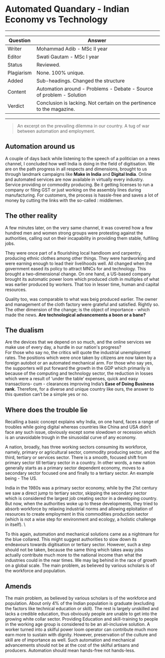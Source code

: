 
#  Automated Quandary - Indian Economy vs Technology 
 
---
Question | Answer |
--- | --- |
Writer | Mohammad Adib - MSc II year
Editor | Swati Gautam - MSc I year
Status | Reviewed.
Plagiarism |	None.  100% unique.
Added | Sub-headings. Changed the structure
Content |	Automation around - Problems - Debate - Source of problem - Solution
Verdict | Conclusion is lacking. Not certain on the pertinence to the magazine. 
---


 >An  excerpt  on  the  prevailing  dilemma  in  our  country.  A  tug  of  war  between  automation  and employment.
 
 ## Automation around us
 A couple of days back while listening to the speech of a politician on a news channel,  I concluded how well India is doing in the field of digitisation. We are on the path progress in all respects and dimensions, brought to us through landmark campaigns like **Make in India** and  **Digital  India**. Online and automated services are now available in virtually every industry. Service providing or commodity producing. Be it getting licenses to run a company or filing GST or just working on the assembly lines during manufacturing. For customers, the process is hassle-free and saves a lot of money by cutting the links with the so-called : middlemen.
 
 ## The other reality
  A few minutes later, on the very same channel, it was covered how a few hundred men and women strong groups were protesting against the authorities, calling out on their incapability in providing them stable, fulfiling jobs. 
 
 They were once part of a flourishing local handloom and carpentry, producing ethnic clothes among other things.  They were hardworking and were earning enough to lead their livelihoods well. All changed when the government eased its policy to attract MNCs for and technology.  This brought a two-dimensional change.  On one hand,  a  US-based company brought its automatic power loom which produced cloth in multiples of what was earlier produced by workers. That too in lesser time, human and capital resources. 
 
 Quality too, was comparable to what was beig produced earlier. The owner and management of the cloth factory were grateful and satisfied. Rightly so. The other dimension of the change; is the object of importance - which made the news. **Are technological advancements a boon or a bane?** 
 
 
 ## The dualism
 Are the devices that we depend on so much, and the online services we make use of every day, a hurdle in our nation's progress?  
 For those who say no, the critics will quote the industrial unemployment rates. The positions which were once taken by citizens are now taken by a foreign autobot or an automated mechanical arm. 
 For those who say yes, the supporters will put forward the growth in the GDP  which  primarily  is  because of the computing and technology sector, the  reduction  in losses  which  were  a  result  of  ‘under  the  table’  expenses, quick  and  easy  transactions- cum -  clearances improving India’s **Ease of Doing Business rank**.
 Therefore,  for a diverse and unique country like ours, the answer to this question can’t be a simple yes or no. 
 
 ## Where does the trouble lie
 Recalling a basic concept explains why India, on one hand, faces a range of troubles while going digital whereas countries like China and USA didn’t face any such issue, obviously except some slowdown or recession which is an unavoidable trough in the sinusoidal curve of any economy.
 
 A nation, broadly, has three working sectors consuming its workforce, namely, primary or agricultural sector, commodity producing sector, and the third, tertiary or services sector.  There is a  smooth, focused shift from primary sector till tertiary sector in a country. In other words, a new nation generally starts as a primary sector dependent economy, moves to a secondary sector focused one and finally to a tertiary sector. An example being - The US. 
 
 India in the 1980s was a primary sector economy, while by the 21st century we saw a direct jump to tertiary sector, skipping the secondary sector which is considered the largest job creating sector in a developing country. But now, when the authorities woke up to these developments, they tried to absorb workforce by relaxing industrial norms and allowing eploitation of resources to create employment in this commodities production sector (which is not a wise step for environment and ecology, a holistic challenge in itself). \
 
 To this again, automation and mechanical solutions came as a nightmare for the blue collared.  This might suggest authorities to slow down its endeavours towards digitisation or tertiary sector.  However, such a step should not be taken, because the
same thing which takes away jobs actually contribute much more to the national income than what the industries could in the near times. We may lag behind in the race of growth on a global scale. The main problem, as believed by various scholars is of the workforce and population. 
 
 ## Amends
The main problem, as believed by various scholars is of the workforce and population. About only 4% of the Indian population is graduate (excluding the factors like technical education or skill). The rest is largely unskilled and lacks a credible education, thus obviously people are unable to get into
the growing white collar sector. Providing Education and skill-training to people in the working age group is considered to be an all-inclusive solution. A worker turned into a skilful power loom operator can contribute much more earn more to sustain with dignity. However, preservation of the culture and skill are of importance as well. Such automation and mechanical advancements should not be at the cost of the skilful artisans and producers. Automation should mean hands-free  not hands-less.
 
 
 
 
 
 
